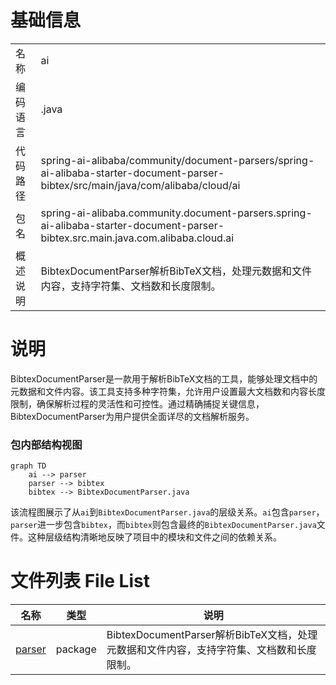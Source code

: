 # 基础信息

|      |      |
|------|------|
| 名称 | ai |
| 编码语言 | .java |
| 代码路径 | spring-ai-alibaba/community/document-parsers/spring-ai-alibaba-starter-document-parser-bibtex/src/main/java/com/alibaba/cloud/ai |
| 包名 | spring-ai-alibaba.community.document-parsers.spring-ai-alibaba-starter-document-parser-bibtex.src.main.java.com.alibaba.cloud.ai |
| 概述说明 | BibtexDocumentParser解析BibTeX文档，处理元数据和文件内容，支持字符集、文档数和长度限制。 |

# 说明

BibtexDocumentParser是一款用于解析BibTeX文档的工具，能够处理文档中的元数据和文件内容。该工具支持多种字符集，允许用户设置最大文档数和内容长度限制，确保解析过程的灵活性和可控性。通过精确捕捉关键信息，BibtexDocumentParser为用户提供全面详尽的文档解析服务。


### 包内部结构视图

```mermaid
graph TD
    ai --> parser
    parser --> bibtex
    bibtex --> BibtexDocumentParser.java
```

该流程图展示了从`ai`到`BibtexDocumentParser.java`的层级关系。`ai`包含`parser`，`parser`进一步包含`bibtex`，而`bibtex`则包含最终的`BibtexDocumentParser.java`文件。这种层级结构清晰地反映了项目中的模块和文件之间的依赖关系。

# 文件列表 File List

| 名称   | 类型  | 说明 |
|-------|------|-------------|
| [parser](parser/_module.md) | package | BibtexDocumentParser解析BibTeX文档，处理元数据和文件内容，支持字符集、文档数和长度限制。 |


